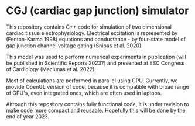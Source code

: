 # CGJ (cardiac gap junction) simulator

This repository contains C++ code for simulation of two dimensional cardiac tissue electrophysiology. Electrical excitation is represented by (Fenton-Karma 1998) equations and conductance - by four-state model of gap junction channel voltage gating (Snipas et al. 2020).

This model was used to perform numerical experiments in publication (will be published in Scientific Reports 2023?) and presented at ESC Congress of Cardiology (Maciunas et al. 2022).

Most of calculations are performed in parallel using GPU. Currently, we provide OpenGL version of code, because it is compatible with broad range of GPU's, even integrated ones, which are often used in laptops.

Altrough this repository contains fully functional code, it is under revision to make code more compact and reusable. Hopefully this will be done by the end of year 2023.
